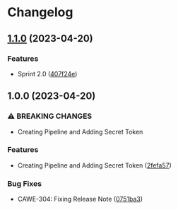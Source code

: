 # Changelog

## [1.1.0](https://github.com/ibukunolatunde1/releasenotes/compare/v1.0.0...v1.1.0) (2023-04-20)


### Features

* Sprint 2.0 ([407f24e](https://github.com/ibukunolatunde1/releasenotes/commit/407f24ee0efd79069e4598f5dabef97887cdd14f))

## 1.0.0 (2023-04-20)


### ⚠ BREAKING CHANGES

* Creating Pipeline and Adding Secret Token

### Features

* Creating Pipeline and Adding Secret Token ([2fefa57](https://github.com/ibukunolatunde1/releasenotes/commit/2fefa57b351683674c7f9b44f507eee234121029))


### Bug Fixes

* CAWE-304: Fixing Release Note ([0751ba3](https://github.com/ibukunolatunde1/releasenotes/commit/0751ba3768646e4e0556d00866c9d6ccc6fa0541))
